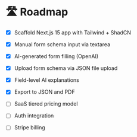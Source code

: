 # 🛣️ Roadmap

- [x] Scaffold Next.js 15 app with Tailwind + ShadCN

- [x] Manual form schema input via textarea

- [x] AI-generated form filling (OpenAI)

- [x] Upload form schema via JSON file upload

- [x] Field-level AI explanations

- [x] Export to JSON and PDF

- [ ] SaaS tiered pricing model

- [ ] Auth integration

- [ ] Stripe billing
